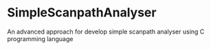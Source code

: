 # SimpleScanpathAnalyser
An advanced approach for develop  simple scanpath analyser using C programming language
